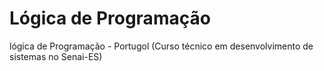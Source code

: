 # Lógica de Programação
lógica de Programação - Portugol (Curso técnico em desenvolvimento de sistemas no Senai-ES)
